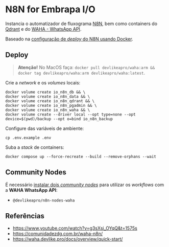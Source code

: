 # N8N for Embrapa I/O

Instancia o automatizador de fluxograma [N8N](https://n8n.io), bem como containers do [Qdrant](https://qdrant.tech/) e do [WAHA - WhatsApp API](https://waha.devlike.pro).

Baseado na [configuração de _deploy_ do N8N usando Docker](https://docs.n8n.io/hosting/installation/server-setups/docker-compose/).

## Deploy

> **Atenção!** No MacOS faça: `docker pull devlikeapro/waha:arm && docker tag devlikeapro/waha:arm devlikeapro/waha:latest`.

Crie a _network_ e os _volumes_ locais:

```
docker volume create io_n8n_db && \
docker volume create io_n8n_data && \
docker volume create io_n8n_qdrant && \
docker volume create io_n8n_pgadmin && \
docker volume create io_n8n_waha && \
docker volume create --driver local --opt type=none --opt device=$(pwd)/backup --opt o=bind io_n8n_backup
```

Configure das variáveis de ambiente:

```
cp .env.example .env
```

Suba a _stack_ de containers:

```
docker compose up --force-recreate --build --remove-orphans --wait
```

## Community Nodes

É necessário [instalar dois _community nodes_](https://docs.n8n.io/integrations/community-nodes/installation/gui-install/#install-a-community-node) para utilizar os _workflows_ com a **WAHA WhatsApp API**:

- `@devlikeapro/n8n-nodes-waha`

## Referências

- https://www.youtube.com/watch?v=g3sXsi_OYqQ&t=1575s
- https://comunidadezdg.com.br/waha-n8n/
- https://waha.devlike.pro/docs/overview/quick-start/
